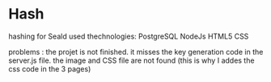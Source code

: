 # Hash
hashing for Seald 
used thechnologies: 
  PostgreSQL 
  NodeJs 
  HTML5
  CSS
  
problems :
the projet is not finished. it misses the key generation code in the server.js file. 
the image and CSS file are not found (this is why I addes the css code in the 3 pages) 
